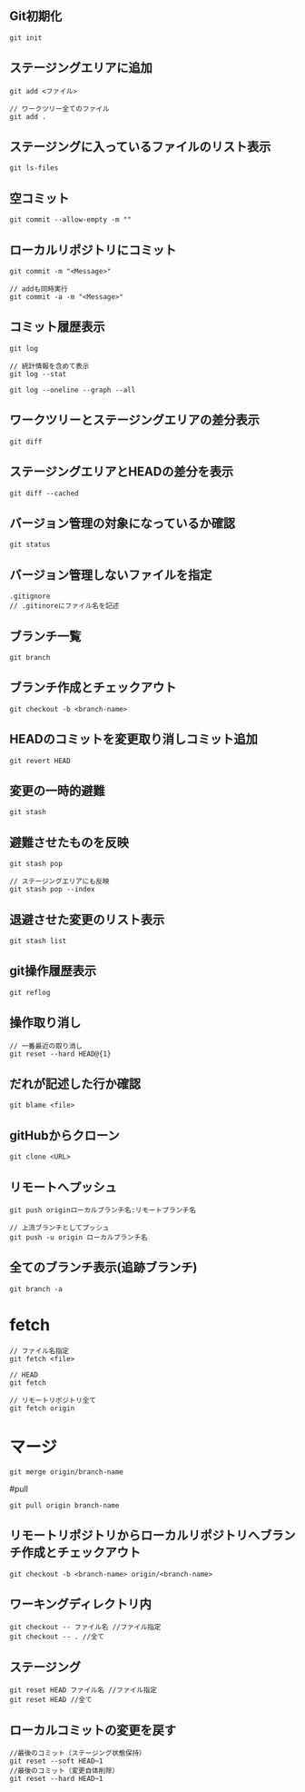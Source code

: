 ## Git初期化
```
git init
```

## ステージングエリアに追加
```
git add <ファイル>
```
```
// ワークツリー全てのファイル
git add .
```

## ステージングに入っているファイルのリスト表示
```
git ls-files
```

## 空コミット
```
git commit --allow-empty -m ""
```

## ローカルリポジトリにコミット
```
git commit -m "<Message>"
```
```
// addも同時実行
git commit -a -m "<Message>"
```

## コミット履歴表示
```
git log
```
```
// 統計情報を含めて表示
git log --stat
```
```
git log --oneline --graph --all
```

## ワークツリーとステージングエリアの差分表示
```
git diff
```

## ステージングエリアとHEADの差分を表示
```
git diff --cached
```

## バージョン管理の対象になっているか確認
```
git status
```

## バージョン管理しないファイルを指定
```
.gitignore
// .gitinoreにファイル名を記述
```

## ブランチ一覧
```
git branch
```

## ブランチ作成とチェックアウト
```
git checkout -b <branch-name>
```

## HEADのコミットを変更取り消しコミット追加
```
git revert HEAD
```

## 変更の一時的避難
```
git stash
```
## 避難させたものを反映
```
git stash pop
```
```
// ステージングエリアにも反映
git stash pop --index
```
## 退避させた変更のリスト表示
```
git stash list
```
## git操作履歴表示
```
git reflog
```
## 操作取り消し
```
// 一番最近の取り消し
git reset --hard HEAD@{1}
```
## だれが記述した行か確認
```
git blame <file>
```

## gitHubからクローン
```
git clone <URL>
```

## リモートへプッシュ
```
git push originローカルブランチ名:リモートブランチ名
```
```
// 上流ブランチとしてプッシュ
git push -u origin ローカルブランチ名
```

## 全てのブランチ表示(追跡ブランチ)
```
git branch -a
```

# fetch
```
// ファイル名指定
git fetch <file>
```
```
// HEAD
git fetch
```
```
// リモートリポジトリ全て
git fetch origin
```
# マージ
```
git merge origin/branch-name
```

#pull
```
git pull origin branch-name
```



## リモートリポジトリからローカルリポジトリへブランチ作成とチェックアウト
```
git checkout -b <branch-name> origin/<branch-name>
```

<!-- 変更を戻る方法 -->
## ワーキングディレクトリ内
```
git checkout -- ファイル名 //ファイル指定
git checkout -- . //全て
```

## ステージング
```
git reset HEAD ファイル名 //ファイル指定
git reset HEAD //全て
```

## ローカルコミットの変更を戻す
```
//最後のコミット（ステージング状態保持）
git reset --soft HEAD~1
//最後のコミット（変更自体削除）
git reset --hard HEAD~1
```

